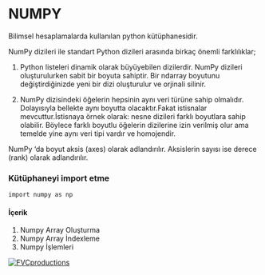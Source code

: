 # NUMPY
Bilimsel hesaplamalarda kullanılan python kütüphanesidir.

NumPy dizileri ile standart Python dizileri arasında birkaç önemli farklılıklar; 

1. Python listeleri dinamik olarak büyüyebilen dizilerdir. NumPy dizileri oluşturulurken sabit bir boyuta sahiptir. Bir ndarray boyutunu değiştirdiğinizde yeni bir dizi oluşturulur ve orjinali silinir.

2. NumPy dizisindeki öğelerin hepsinin aynı veri türüne sahip olmalıdır. Dolayısıyla bellekte aynı boyutta olacaktır.Fakat istisnalar mevcuttur.İstisnaya örnek olarak: nesne dizileri farklı boyutlara sahip olabilir. Böylece farklı boyutlu öğelerin dizilerine izin verilmiş olur ama temelde yine aynı veri tipi vardır ve homojendir.

NumPy ‘da boyut aksis (axes) olarak adlandırılır. Aksislerin sayısı ise derece (rank) olarak adlandırılır.


### Kütüphaneyi import etme
```
import numpy as np
```

#### İçerik 
1. Numpy Array Oluşturma
2. Numpy Array İndexleme
3. Numpy İşlemleri

<a href="http://fvcproductions.com"><img src="https://upload.wikimedia.org/wikipedia/commons/1/1a/NumPy_logo.svg" title="FVCproductions" alt="FVCproductions"></a>
